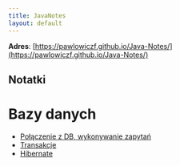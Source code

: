 ```yaml
---
title: JavaNotes
layout: default
---
```


**Adres**: [https://pawlowiczf.github.io/Java-Notes/](https://pawlowiczf.github.io/Java-Notes/)  

## Notatki

# Bazy danych
- [Połączenie z DB, wykonywanie zapytań](/db/basic-database.md)
- [Transakcje](/db/transactions.md)
- [Hibernate](/db/hibernate.md)